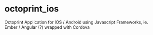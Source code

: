 # octoprint_ios
Octoprint Application for IOS / Android using Javascript Frameworks, ie. Ember / Angular (?) wrapped with Cordova
